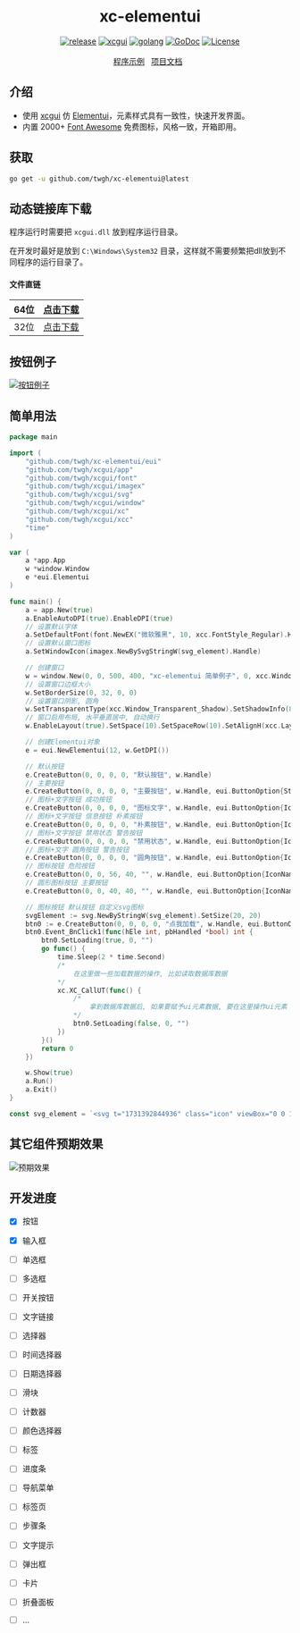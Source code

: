 <h1 align="center">xc-elementui</h1>
<p align="center">
    <a href="https://github.com/twgh/xc-elementui/releases"><img src="https://img.shields.io/badge/release-早期版本-blue" alt="release"></a>
    <a href="https://github.com/twgh/xcgui"><img src="https://img.shields.io/badge/xcgui-1.3.394-blue" alt="xcgui"></a>
   <a href="https://golang.org"> <img src="https://img.shields.io/badge/golang-≥1.16-blue" alt="golang"></a>
    <a href="https://pkg.go.dev/github.com/twgh/xc-elementui"><img src="https://img.shields.io/badge/go.dev-reference-brightgreen" alt="GoDoc"></a>
    <a href="https://github.com/twgh/xc-elementui/blob/main/LICENSE"><img src="https://img.shields.io/badge/License-MIT-brightgreen" alt="License"></a>
    <br><br>
    <a href="https://github.com/twgh/xc-elementui/tree/main/example">程序示例</a>&nbsp;&nbsp;
	<a href="https://pkg.go.dev/github.com/twgh/xc-elementui">项目文档</a>&nbsp;&nbsp;
</p>







## 介绍

- 使用 [xcgui](https://github.com/twgh/xcgui) 仿 [Elementui](https://element.eleme.cn/#/zh-CN/component/installation)，元素样式具有一致性，快速开发界面。
- 内置 2000+ [Font Awesome](https://fa6.dashgame.com/) 免费图标，风格一致，开箱即用。

## 获取

```bash
go get -u github.com/twgh/xc-elementui@latest
```

## 动态链接库下载

程序运行时需要把 `xcgui.dll` 放到程序运行目录。

在开发时最好是放到 `C:\Windows\System32` 目录，这样就不需要频繁把dll放到不同程序的运行目录了。

#### 文件直链

| 64位 | [点击下载](https://pkggo-generic.pkg.coding.net/xcgui/file/xcgui.dll?version=latest) |
| ---- | ------------------------------------------------------------ |
| 32位 | [点击下载](https://pkggo-generic.pkg.coding.net/xcgui/file/xcgui-32.dll?version=latest) |


## 按钮例子

[![按钮例子](https://gitee.com/twgh/xc-elementui/raw/main/example/AllButton/1.png)](https://github.com/twgh/xc-elementui/tree/main/example/AllButton)

## 简单用法

```go
package main

import (
	"github.com/twgh/xc-elementui/eui"
	"github.com/twgh/xcgui/app"
	"github.com/twgh/xcgui/font"
	"github.com/twgh/xcgui/imagex"
	"github.com/twgh/xcgui/svg"
	"github.com/twgh/xcgui/window"
	"github.com/twgh/xcgui/xc"
	"github.com/twgh/xcgui/xcc"
	"time"
)

var (
	a *app.App
	w *window.Window
	e *eui.Elementui
)

func main() {
	a = app.New(true)
	a.EnableAutoDPI(true).EnableDPI(true)
	// 设置默认字体
	a.SetDefaultFont(font.NewEX("微软雅黑", 10, xcc.FontStyle_Regular).Handle)
	// 设置默认窗口图标
	a.SetWindowIcon(imagex.NewBySvgStringW(svg_element).Handle)

	// 创建窗口
	w = window.New(0, 0, 500, 400, "xc-elementui 简单例子", 0, xcc.Window_Style_Default|xcc.Window_Style_Drag_Window)
	// 设置窗口边框大小
	w.SetBorderSize(0, 32, 0, 0)
	// 设置窗口阴影, 圆角
	w.SetTransparentType(xcc.Window_Transparent_Shadow).SetShadowInfo(8, 255, 10, false, 0).SetTransparentAlpha(255)
	// 窗口启用布局, 水平垂直居中, 自动换行
	w.EnableLayout(true).SetSpace(10).SetSpaceRow(10).SetAlignH(xcc.Layout_Align_Center).SetAlignV(xcc.Layout_Align_Center).EnableAutoWrap(true)

	// 创建Elementui对象
	e = eui.NewElementui(12, w.GetDPI())

	// 默认按钮
	e.CreateButton(0, 0, 0, 0, "默认按钮", w.Handle)
	// 主要按钮
	e.CreateButton(0, 0, 0, 0, "主要按钮", w.Handle, eui.ButtonOption{Style: eui.ButtonStyle_Primary})
	// 图标+文字按钮 成功按钮
	e.CreateButton(0, 0, 0, 0, "图标文字", w.Handle, eui.ButtonOption{IconName: "fa-house-medical-flag", Style: eui.ButtonStyle_Success})
	// 图标+文字按钮 信息按钮 朴素按钮
	e.CreateButton(0, 0, 0, 0, "朴素按钮", w.Handle, eui.ButtonOption{IconName: "fa-jet-fighter", Style: eui.ButtonStyle_Info, IsPlain: true})
	// 图标+文字按钮 禁用状态 警告按钮
	e.CreateButton(0, 0, 0, 0, "禁用状态", w.Handle, eui.ButtonOption{IconName: "fa-wpexplorer", Style: eui.ButtonStyle_Warning}).Enable(false)
	// 图标+文字 圆角按钮 警告按钮
	e.CreateButton(0, 0, 0, 0, "圆角按钮", w.Handle, eui.ButtonOption{IconName: "fa-circle-radiation", IsRound: true, Style: eui.ButtonStyle_Warning})
	// 图标按钮 危险按钮
	e.CreateButton(0, 0, 56, 40, "", w.Handle, eui.ButtonOption{IconName: "fa-volcano", Style: eui.ButtonStyle_Danger})
	// 圆形图标按钮 主要按钮
	e.CreateButton(0, 0, 40, 40, "", w.Handle, eui.ButtonOption{IconName: "fa-text-height", IsCircle: true, Style: eui.ButtonStyle_Primary})

	// 图标按钮 默认按钮 自定义svg图标
	svgElement := svg.NewByStringW(svg_element).SetSize(20, 20)
	btn0 := e.CreateButton(0, 0, 0, 0, "点我加载", w.Handle, eui.ButtonOption{HSvg: svgElement.Handle, Style: eui.ButtonStyle_Primary})
	btn0.Event_BnClick1(func(hEle int, pbHandled *bool) int {
		btn0.SetLoading(true, 0, "")
		go func() {
			time.Sleep(2 * time.Second)
			/*
				在这里做一些加载数据的操作, 比如读取数据库数据
			*/
			xc.XC_CallUT(func() {
				/*
					拿到数据库数据后, 如果要赋予ui元素数据, 要在这里操作ui元素
				*/
				btn0.SetLoading(false, 0, "")
			})
		}()
		return 0
	})

	w.Show(true)
	a.Run()
	a.Exit()
}

const svg_element = `<svg t="1731392844936" class="icon" viewBox="0 0 1024 1024" version="1.1" xmlns="http://www.w3.org/2000/svg" p-id="5912" width="24" height="24"><path d="M903.84 705.78c-0.23 37.18-19.54 45.46-19.54 45.46S551.44 943.85 529.8 955.9c-21.43 9.22-35.79 0-35.79 0S145.74 753.64 133.03 744.75C120.31 735.86 120 722 120 722s0.35-400.51 0-419.07c-0.36-18.53 22.77-32.47 22.77-32.47l348-201.44c21.43-11.32 42.27 0 42.27 0s307.45 178.96 341.5 198.18c33.42 15.89 29.29 48.71 29.29 48.71s0.2 355.3 0.01 389.87z m-138.96-402c-71.26-41.08-239.11-138.46-239.11-138.46s-16.39-8.87-33.21 0L219.33 322.95s-18.15 10.92-17.89 25.42c0.28 14.52 0 327.98 0 327.98s0.24 10.85 10.22 17.8c9.99 6.96 283.45 165.24 283.45 165.24s11.26 7.22 28.09 0c17-9.43 278.34-160.17 278.34-160.17s15.15-6.48 15.31-35.6c0.07-8.37 0.1-40.96 0.1-81.86L509.24 768.42V697c0-29.33 22.67-48.69 22.67-48.69l272.17-164.2c10.27-10.76 12.39-27.94 12.81-34.45v-72.39L509.24 563.88v-74.65c0-29.36 19.45-42.21 19.45-42.21l236.2-143.26v0.02z m0 0" fill="#FDDD48" p-id="5913"></path></svg>`
```


## 其它组件预期效果

![预期效果](https://gitee.com/twgh/image/raw/master/xc-elementui/yuqi.jpg)

## 开发进度

- [x] 按钮
- [x] 输入框
- [ ] 单选框
- [ ] 多选框
- [ ] 开关按钮
- [ ] 文字链接
- [ ] 选择器
- [ ] 时间选择器
- [ ] 日期选择器
- [ ] 滑块
- [ ] 计数器
- [ ] 颜色选择器
- [ ] 标签
- [ ] 进度条
- [ ] 导航菜单
- [ ] 标签页
- [ ] 步骤条
- [ ] 文字提示
- [ ] 弹出框
- [ ] 卡片
- [ ] 折叠面板
- [ ] ...

